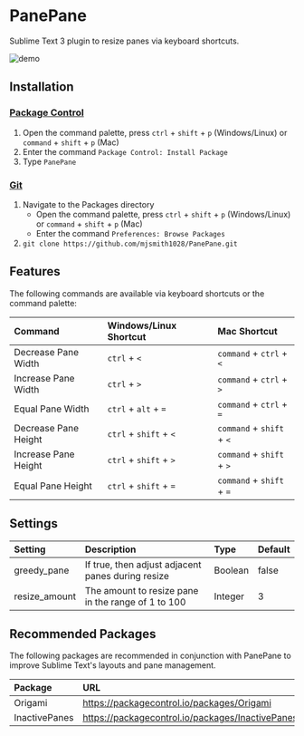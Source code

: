 # PanePane
Sublime Text 3 plugin to resize panes via keyboard shortcuts.

![demo](screenshots/demo.gif)

## Installation
### [Package Control][package_control]
1. Open the command palette, press `ctrl` + `shift` + `p` (Windows/Linux) or `command` + `shift` + `p` (Mac) 
2. Enter the command `Package Control: Install Package`
3. Type `PanePane`

### [Git][github]
1. Navigate to the Packages directory
    * Open the command palette, press `ctrl` + `shift` + `p` (Windows/Linux) or `command` + `shift` + `p` (Mac) 
    * Enter the command `Preferences: Browse Packages`
2. `git clone https://github.com/mjsmith1028/PanePane.git`

## Features
The following commands are available via keyboard shortcuts or the command palette:

| Command               | Windows/Linux Shortcut | Mac Shortcut              |
|:----------------------|:-----------------------|:--------------------------|
| Decrease Pane Width   | `ctrl` + `<`           | `command` + `ctrl` + `<`  |
| Increase Pane Width   | `ctrl` + `>`           | `command` + `ctrl` + `>`  |
| Equal Pane Width      | `ctrl` + `alt` + `=`   | `command` + `ctrl` + `=`  |
| Decrease Pane Height  | `ctrl` + `shift` + `<` | `command` + `shift` + `<` |
| Increase Pane Height  | `ctrl` + `shift` + `>` | `command` + `shift` + `>` |
| Equal Pane Height     | `ctrl` + `shift` + `=` | `command` + `shift` + `=` |

## Settings
| Setting               | Description                                        | Type    | Default |
|:----------------------|:---------------------------------------------------|:--------|:--------|
| greedy_pane           | If true, then adjust adjacent panes during resize  | Boolean | false   |
| resize_amount         | The amount to resize pane in the range of 1 to 100 | Integer | 3       |

## Recommended Packages
The following packages are recommended in conjunction with PanePane to improve Sublime Text's layouts and pane management.

| Package       | URL                                              |
|:--------------|:-------------------------------------------------|
| Origami       | https://packagecontrol.io/packages/Origami       |
| InactivePanes | https://packagecontrol.io/packages/InactivePanes |

[package_control]: https://packagecontrol.io/packages/PanePane
[github]: https://github.com/mjsmith1028/PanePane 
